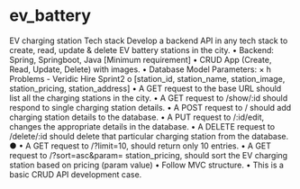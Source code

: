 # ev_battery
EV charging station
Tech stack
Develop a backend API in any tech stack to create, read, update & delete EV battery stations in the city.
• Backend: Spring, Springboot, Java
[Minimum requirement]
• CRUD App (Create, Read, Update, Delete) with images.
• Database Model Parameters:
× h Problems - Veridic Hire Sprint2 
o [station_id, station_name, station_image, station_pricing, station_address]
• A GET request to the base URL should list all the charging stations in the city.
• A GET request to /show/:id should respond to single charging station details.
• A POST request to / should add charging station details to the database.
• A PUT request to /:id/edit, changes the appropriate details in the database.
• A DELETE request to /delete/:id should delete that particular charging station from the database.
●
• A GET request to /?limit=10, should return only 10 entries.
• A GET request to /?sort=asc&param= station_pricing, should sort the EV charging station based on pricing (param value)
• Follow MVC structure.
• This is a basic CRUD API development case.
